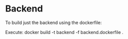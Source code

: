 # Backend
To build just the backend using the dockerfile:

Execute:
docker build -t backend -f backend.dockerfile .
